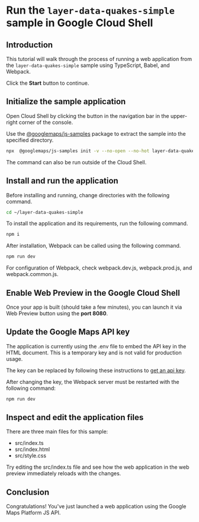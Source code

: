 # Run the `layer-data-quakes-simple` sample in Google Cloud Shell

<walkthrough-tutorial-duration duration="10"/>

## Introduction

This tutorial will walk through the process of running a web application from
the `layer-data-quakes-simple` sample using TypeScript, Babel, and Webpack.

Click the **Start** button to continue.

## Initialize the sample application

Open Cloud Shell by clicking the
<walkthrough-cloud-shell-icon></walkthrough-cloud-shell-icon> button in the
navigation bar in the upper-right corner of the console.

Use the [@googlemaps/js-samples](https://www.npmjs.com/package/@googlemaps/js-samples) package to 
extract the sample into the specified directory.

```bash
npx  @googlemaps/js-samples init -v --no-open --no-hot layer-data-quakes-simple ~/layer-data-quakes-simple
```

The command can also be run outside of the Cloud Shell.

## Install and run the application

Before installing and running, change directories with the following command.

```bash
cd ~/layer-data-quakes-simple
```

To install the application and its requirements, run the following command.

```bash
npm i
```

After installation, Webpack can be called using the following command.

```bash
npm run dev
```

For configuration of Webpack, check
<walkthrough-editor-open-file filePath="layer-data-quakes-simple/webpack.dev.js">webpack.dev.js</walkthrough-editor-open-file>,
<walkthrough-editor-open-file filePath="layer-data-quakes-simple/webpack.prod.js">webpack.prod.js</walkthrough-editor-open-file>,
and
<walkthrough-editor-open-file filePath="layer-data-quakes-simple/webpack.common.js">webpack.common.js</walkthrough-editor-open-file>.

## Enable Web Preview in the Google Cloud Shell

Once your app is built (should take a few minutes), you can launch it via
<walkthrough-spotlight-pointer target="cloudshell" spotlightId="devshell-web-preview-button">Web
Preview button</walkthrough-spotlight-pointer> using the **port 8080**.

## Update the Google Maps API key

The application is currently using the
<walkthrough-editor-open-file filePath="layer-data-quakes-simple/.env">.env</walkthrough-editor-open-file>
file to embed the API key in the HTML document. This is a temporary key and is
not valid for production usage.

The key can be replaced by following these instructions to
[get an api key](https://developers.google.com/maps/documentation/javascript/get-api-key).

After changing the key, the Webpack server must be restarted with the following
command:

```bash
npm run dev
```

## Inspect and edit the application files

There are three main files for this sample:

*   <walkthrough-editor-open-file filePath="layer-data-quakes-simple/src/index.ts">src/index.ts</walkthrough-editor-open-file>
*   <walkthrough-editor-open-file filePath="layer-data-quakes-simple/src/index.html">src/index.html</walkthrough-editor-open-file>
*   <walkthrough-editor-open-file filePath="layer-data-quakes-simple/src/style.css">src/style.css</walkthrough-editor-open-file>

Try editing the <walkthrough-editor-open-file filePath="layer-data-quakes-simple/src/index.ts">src/index.ts</walkthrough-editor-open-file> file and see how the web application in the web preview immediately reloads with the changes.

## Conclusion

<walkthrough-conclusion-trophy></walkthrough-conclusion-trophy>

Congratulations! You've just launched a web application using the Google Maps
Platform JS API.
